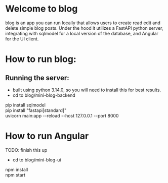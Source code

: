 # Welcome to blog
blog is an app you can run locally that allows users to create read edit and delete simple blog posts. Under the hood it utilizes a FastAPI python server, integrating with sqlmodel for a local version of the database, and Angular for the UI client.

# How to run blog:
## Running the server:
- built using python 3.14.0, so you will need to install this for best results.
- cd to blog/mini-blog-backend  

pip install sqlmodel  
pip install "fastapi[standard]"  
uvicorn main:app --reload --host 127.0.0.1 --port 8000  

# How to run Angular
TODO: finish this up  
- cd to blog/mini-blog-ui

npm install  
npm start  
